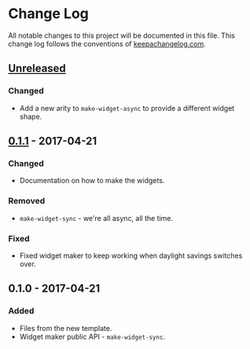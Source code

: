 # Change Log
All notable changes to this project will be documented in this file. This change log follows the conventions of [keepachangelog.com](http://keepachangelog.com/).

## [Unreleased]
### Changed
- Add a new arity to `make-widget-async` to provide a different widget shape.

## [0.1.1] - 2017-04-21
### Changed
- Documentation on how to make the widgets.

### Removed
- `make-widget-sync` - we're all async, all the time.

### Fixed
- Fixed widget maker to keep working when daylight savings switches over.

## 0.1.0 - 2017-04-21
### Added
- Files from the new template.
- Widget maker public API - `make-widget-sync`.

[Unreleased]: https://github.com/your-name/shergo3d/compare/0.1.1...HEAD
[0.1.1]: https://github.com/your-name/shergo3d/compare/0.1.0...0.1.1
